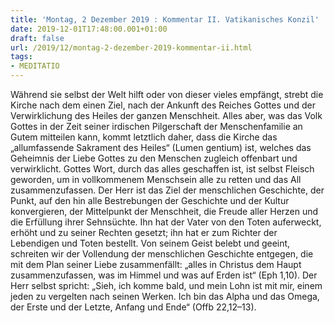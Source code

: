 ```yaml
---
title: 'Montag, 2 Dezember 2019 : Kommentar II. Vatikanisches Konzil'
date: 2019-12-01T17:48:00.001+01:00
draft: false
url: /2019/12/montag-2-dezember-2019-kommentar-ii.html
tags: 
- MEDITATIO
---
```


Während sie selbst der Welt hilft oder von dieser vieles empfängt, strebt die Kirche nach dem einen Ziel, nach der Ankunft des Reiches Gottes und der Verwirklichung des Heiles der ganzen Menschheit. Alles aber, was das Volk Gottes in der Zeit seiner irdischen Pilgerschaft der Menschenfamilie an Gutem mitteilen kann, kommt letztlich daher, dass die Kirche das „allumfassende Sakrament des Heiles“ (Lumen gentium) ist, welches das Geheimnis der Liebe Gottes zu den Menschen zugleich offenbart und verwirklicht. Gottes Wort, durch das alles geschaffen ist, ist selbst Fleisch geworden, um in vollkommenem Menschsein alle zu retten und das All zusammenzufassen. Der Herr ist das Ziel der menschlichen Geschichte, der Punkt, auf den hin alle Bestrebungen der Geschichte und der Kultur konvergieren, der Mittelpunkt der Menschheit, die Freude aller Herzen und die Erfüllung ihrer Sehnsüchte. Ihn hat der Vater von den Toten auferweckt, erhöht und zu seiner Rechten gesetzt; ihn hat er zum Richter der Lebendigen und Toten bestellt. Von seinem Geist belebt und geeint, schreiten wir der Vollendung der menschlichen Geschichte entgegen, die mit dem Plan seiner Liebe zusammenfällt: „alles in Christus dem Haupt zusammenzufassen, was im Himmel und was auf Erden ist“ (Eph 1,10). Der Herr selbst spricht: „Sieh, ich komme bald, und mein Lohn ist mit mir, einem jeden zu vergelten nach seinen Werken. Ich bin das Alpha und das Omega, der Erste und der Letzte, Anfang und Ende“ (Offb 22,12–13).